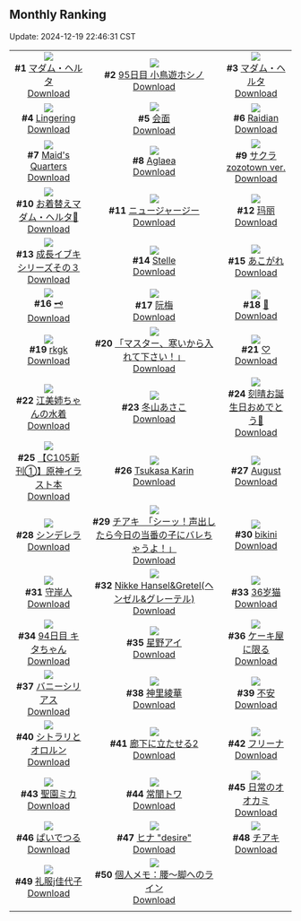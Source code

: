 ## Monthly Ranking
Update: 2024-12-19 22:46:31 CST

|      |      |      |
| :----: | :----: | :----: |
| ![](https://i.pixiv.re/c/240x480/img-master/img/2024/11/21/08/58/59/124493027_p0_master1200.jpg)<br>**#1** [マダム・ヘルタ](https://www.pixiv.net/artworks/124493027)<br>[Download](https://i.pixiv.re/img-original/img/2024/11/21/08/58/59/124493027_p0.jpg) | ![](https://i.pixiv.re/c/240x480/img-master/img/2024/11/21/22/40/15/124509187_p0_master1200.jpg)<br>**#2** [95日目 小鳥遊ホシノ](https://www.pixiv.net/artworks/124509187)<br>[Download](https://i.pixiv.re/img-original/img/2024/11/21/22/40/15/124509187_p0.png) | ![](https://i.pixiv.re/c/240x480/img-master/img/2024/11/21/15/04/46/124484676_p0_master1200.jpg)<br>**#3** [マダム・ヘルタ](https://www.pixiv.net/artworks/124484676)<br>[Download](https://i.pixiv.re/img-original/img/2024/11/21/15/04/46/124484676_p0.jpg) |
| ![](https://i.pixiv.re/c/240x480/img-master/img/2024/11/21/00/30/03/124485967_p0_master1200.jpg)<br>**#4** [Lingering](https://www.pixiv.net/artworks/124485967)<br>[Download](https://i.pixiv.re/img-original/img/2024/11/21/00/30/03/124485967_p0.jpg) | ![](https://i.pixiv.re/c/240x480/img-master/img/2024/11/20/00/00/23/124457097_p0_master1200.jpg)<br>**#5** [会面](https://www.pixiv.net/artworks/124457097)<br>[Download](https://i.pixiv.re/img-original/img/2024/11/20/00/00/23/124457097_p0.jpg) | ![](https://i.pixiv.re/c/240x480/img-master/img/2024/11/21/16/43/26/124499541_p0_master1200.jpg)<br>**#6** [Raidian](https://www.pixiv.net/artworks/124499541)<br>[Download](https://i.pixiv.re/img-original/img/2024/11/21/16/43/26/124499541_p0.jpg) |
| ![](https://i.pixiv.re/c/240x480/img-master/img/2024/11/22/12/25/56/124522898_p0_master1200.jpg)<br>**#7** [Maid's Quarters](https://www.pixiv.net/artworks/124522898)<br>[Download](https://i.pixiv.re/img-original/img/2024/11/22/12/25/56/124522898_p0.jpg) | ![](https://i.pixiv.re/c/240x480/img-master/img/2024/11/21/19/48/52/124503861_p0_master1200.jpg)<br>**#8** [Aglaea](https://www.pixiv.net/artworks/124503861)<br>[Download](https://i.pixiv.re/img-original/img/2024/11/21/19/48/52/124503861_p0.png) | ![](https://i.pixiv.re/c/240x480/img-master/img/2024/11/21/20/56/29/124505805_p0_master1200.jpg)<br>**#9** [サクラzozotown ver.](https://www.pixiv.net/artworks/124505805)<br>[Download](https://i.pixiv.re/img-original/img/2024/11/21/20/56/29/124505805_p0.jpg) |
| ![](https://i.pixiv.re/c/240x480/img-master/img/2024/11/23/20/32/55/124564642_p0_master1200.jpg)<br>**#10** [お着替えマダム・ヘルタ📖](https://www.pixiv.net/artworks/124564642)<br>[Download](https://i.pixiv.re/img-original/img/2024/11/23/20/32/55/124564642_p0.png) | ![](https://i.pixiv.re/c/240x480/img-master/img/2024/11/21/19/21/39/124503210_p0_master1200.jpg)<br>**#11** [ニュージャージー](https://www.pixiv.net/artworks/124503210)<br>[Download](https://i.pixiv.re/img-original/img/2024/11/21/19/21/39/124503210_p0.jpg) | ![](https://i.pixiv.re/c/240x480/img-master/img/2024/11/21/00/35/55/124486155_p0_master1200.jpg)<br>**#12** [玛丽](https://www.pixiv.net/artworks/124486155)<br>[Download](https://i.pixiv.re/img-original/img/2024/11/21/00/35/55/124486155_p0.jpg) |
| ![](https://i.pixiv.re/c/240x480/img-master/img/2024/11/19/19/17/32/124448444_p0_master1200.jpg)<br>**#13** [成長イブキシリーズその３](https://www.pixiv.net/artworks/124448444)<br>[Download](https://i.pixiv.re/img-original/img/2024/11/19/19/17/32/124448444_p0.png) | ![](https://i.pixiv.re/c/240x480/img-master/img/2024/11/21/08/13/41/124492509_p0_master1200.jpg)<br>**#14** [Stelle](https://www.pixiv.net/artworks/124492509)<br>[Download](https://i.pixiv.re/img-original/img/2024/11/21/08/13/41/124492509_p0.jpg) | ![](https://i.pixiv.re/c/240x480/img-master/img/2024/11/21/00/00/12/124484672_p0_master1200.jpg)<br>**#15** [あこがれ](https://www.pixiv.net/artworks/124484672)<br>[Download](https://i.pixiv.re/img-original/img/2024/11/21/00/00/12/124484672_p0.png) |
| ![](https://i.pixiv.re/c/240x480/img-master/img/2024/11/22/21/06/16/124533837_p0_master1200.jpg)<br>**#16** [🗝️](https://www.pixiv.net/artworks/124533837)<br>[Download](https://i.pixiv.re/img-original/img/2024/11/22/21/06/16/124533837_p0.png) | ![](https://i.pixiv.re/c/240x480/img-master/img/2024/11/22/18/00/17/124528234_p0_master1200.jpg)<br>**#17** [阮梅](https://www.pixiv.net/artworks/124528234)<br>[Download](https://i.pixiv.re/img-original/img/2024/11/22/18/00/17/124528234_p0.jpg) | ![](https://i.pixiv.re/c/240x480/img-master/img/2024/11/20/16/24/06/124471686_p0_master1200.jpg)<br>**#18** [🐍](https://www.pixiv.net/artworks/124471686)<br>[Download](https://i.pixiv.re/img-original/img/2024/11/20/16/24/06/124471686_p0.png) |
| ![](https://i.pixiv.re/c/240x480/img-master/img/2024/11/21/15/24/53/124498339_p0_master1200.jpg)<br>**#19** [rkgk](https://www.pixiv.net/artworks/124498339)<br>[Download](https://i.pixiv.re/img-original/img/2024/11/21/15/24/53/124498339_p0.png) | ![](https://i.pixiv.re/c/240x480/img-master/img/2024/11/21/01/25/19/124487345_p0_master1200.jpg)<br>**#20** [「マスター、寒いから入れて下さい！」](https://www.pixiv.net/artworks/124487345)<br>[Download](https://i.pixiv.re/img-original/img/2024/11/21/01/25/19/124487345_p0.jpg) | ![](https://i.pixiv.re/c/240x480/img-master/img/2024/11/21/00/00/06/124484641_p0_master1200.jpg)<br>**#21** [♡](https://www.pixiv.net/artworks/124484641)<br>[Download](https://i.pixiv.re/img-original/img/2024/11/21/00/00/06/124484641_p0.jpg) |
| ![](https://i.pixiv.re/c/240x480/img-master/img/2024/11/21/18/09/24/124501441_p0_master1200.jpg)<br>**#22** [江美姉ちゃんの水着](https://www.pixiv.net/artworks/124501441)<br>[Download](https://i.pixiv.re/img-original/img/2024/11/21/18/09/24/124501441_p0.jpg) | ![](https://i.pixiv.re/c/240x480/img-master/img/2024/11/22/17/00/05/124526879_p0_master1200.jpg)<br>**#23** [冬山あさこ](https://www.pixiv.net/artworks/124526879)<br>[Download](https://i.pixiv.re/img-original/img/2024/11/22/17/00/05/124526879_p0.png) | ![](https://i.pixiv.re/c/240x480/img-master/img/2024/11/20/11/43/38/124467521_p0_master1200.jpg)<br>**#24** [刻晴お誕生日おめでとう🎂](https://www.pixiv.net/artworks/124467521)<br>[Download](https://i.pixiv.re/img-original/img/2024/11/20/11/43/38/124467521_p0.jpg) |
| ![](https://i.pixiv.re/c/240x480/img-master/img/2024/11/29/20/20/04/124485985_p0_master1200.jpg)<br>**#25** [【C105新刊①】原神イラスト本](https://www.pixiv.net/artworks/124485985)<br>[Download](https://i.pixiv.re/img-original/img/2024/11/29/20/20/04/124485985_p0.png) | ![](https://i.pixiv.re/c/240x480/img-master/img/2024/11/21/00/02/38/124484964_p0_master1200.jpg)<br>**#26** [Tsukasa Karin](https://www.pixiv.net/artworks/124484964)<br>[Download](https://i.pixiv.re/img-original/img/2024/11/21/00/02/38/124484964_p0.png) | ![](https://i.pixiv.re/c/240x480/img-master/img/2024/11/20/17/51/48/124473403_p0_master1200.jpg)<br>**#27** [August](https://www.pixiv.net/artworks/124473403)<br>[Download](https://i.pixiv.re/img-original/img/2024/11/20/17/51/48/124473403_p0.png) |
| ![](https://i.pixiv.re/c/240x480/img-master/img/2024/11/20/18/53/03/124474989_p0_master1200.jpg)<br>**#28** [シンデレラ](https://www.pixiv.net/artworks/124474989)<br>[Download](https://i.pixiv.re/img-original/img/2024/11/20/18/53/03/124474989_p0.jpg) | ![](https://i.pixiv.re/c/240x480/img-master/img/2024/11/23/08/00/06/124548137_p0_master1200.jpg)<br>**#29** [チアキ　「シーッ！声出したら今日の当番の子にバレちゃうよ！」](https://www.pixiv.net/artworks/124548137)<br>[Download](https://i.pixiv.re/img-original/img/2024/11/23/08/00/06/124548137_p0.jpg) | ![](https://i.pixiv.re/c/240x480/img-master/img/2024/11/20/23/00/01/124482581_p0_master1200.jpg)<br>**#30** [bikini](https://www.pixiv.net/artworks/124482581)<br>[Download](https://i.pixiv.re/img-original/img/2024/11/20/23/00/01/124482581_p0.jpg) |
| ![](https://i.pixiv.re/c/240x480/img-master/img/2024/11/21/02/11/18/124488263_p0_master1200.jpg)<br>**#31** [守岸人](https://www.pixiv.net/artworks/124488263)<br>[Download](https://i.pixiv.re/img-original/img/2024/11/21/02/11/18/124488263_p0.jpg) | ![](https://i.pixiv.re/c/240x480/img-master/img/2024/11/22/00/00/31/124511957_p0_master1200.jpg)<br>**#32** [Nikke Hansel&Gretel(ヘンゼル&グレーテル)](https://www.pixiv.net/artworks/124511957)<br>[Download](https://i.pixiv.re/img-original/img/2024/11/22/00/00/31/124511957_p0.png) | ![](https://i.pixiv.re/c/240x480/img-master/img/2024/11/19/12/56/55/124441616_p0_master1200.jpg)<br>**#33** [36岁猫](https://www.pixiv.net/artworks/124441616)<br>[Download](https://i.pixiv.re/img-original/img/2024/11/19/12/56/55/124441616_p0.jpg) |
| ![](https://i.pixiv.re/c/240x480/img-master/img/2024/11/20/21/30/01/124479625_p0_master1200.jpg)<br>**#34** [94日目 キタちゃん](https://www.pixiv.net/artworks/124479625)<br>[Download](https://i.pixiv.re/img-original/img/2024/11/20/21/30/01/124479625_p0.png) | ![](https://i.pixiv.re/c/240x480/img-master/img/2024/11/22/00/00/36/124511978_p0_master1200.jpg)<br>**#35** [星野アイ](https://www.pixiv.net/artworks/124511978)<br>[Download](https://i.pixiv.re/img-original/img/2024/11/22/00/00/36/124511978_p0.png) | ![](https://i.pixiv.re/c/240x480/img-master/img/2024/11/22/07/30/02/124519080_p0_master1200.jpg)<br>**#36** [ケーキ屋に限る](https://www.pixiv.net/artworks/124519080)<br>[Download](https://i.pixiv.re/img-original/img/2024/11/22/07/30/02/124519080_p0.jpg) |
| ![](https://i.pixiv.re/c/240x480/img-master/img/2024/11/20/22/00/01/124480606_p0_master1200.jpg)<br>**#37** [バニーシリアス](https://www.pixiv.net/artworks/124480606)<br>[Download](https://i.pixiv.re/img-original/img/2024/11/20/22/00/01/124480606_p0.jpg) | ![](https://i.pixiv.re/c/240x480/img-master/img/2024/11/20/22/54/46/124482400_p0_master1200.jpg)<br>**#38** [神里綾華](https://www.pixiv.net/artworks/124482400)<br>[Download](https://i.pixiv.re/img-original/img/2024/11/20/22/54/46/124482400_p0.jpg) | ![](https://i.pixiv.re/c/240x480/img-master/img/2024/11/20/22/13/37/124481127_p0_master1200.jpg)<br>**#39** [不安](https://www.pixiv.net/artworks/124481127)<br>[Download](https://i.pixiv.re/img-original/img/2024/11/20/22/13/37/124481127_p0.jpg) |
| ![](https://i.pixiv.re/c/240x480/img-master/img/2024/11/22/00/33/54/124513315_p0_master1200.jpg)<br>**#40** [シトラリとオロルン](https://www.pixiv.net/artworks/124513315)<br>[Download](https://i.pixiv.re/img-original/img/2024/11/22/00/33/54/124513315_p0.jpg) | ![](https://i.pixiv.re/c/240x480/img-master/img/2024/11/19/00/30/02/124431209_p0_master1200.jpg)<br>**#41** [廊下に立たせる2](https://www.pixiv.net/artworks/124431209)<br>[Download](https://i.pixiv.re/img-original/img/2024/11/19/00/30/02/124431209_p0.jpg) | ![](https://i.pixiv.re/c/240x480/img-master/img/2024/11/20/00/08/46/124457687_p0_master1200.jpg)<br>**#42** [フリーナ](https://www.pixiv.net/artworks/124457687)<br>[Download](https://i.pixiv.re/img-original/img/2024/11/20/00/08/46/124457687_p0.png) |
| ![](https://i.pixiv.re/c/240x480/img-master/img/2024/11/21/22/03/53/124502131_p0_master1200.jpg)<br>**#43** [聖園ミカ](https://www.pixiv.net/artworks/124502131)<br>[Download](https://i.pixiv.re/img-original/img/2024/11/21/22/03/53/124502131_p0.png) | ![](https://i.pixiv.re/c/240x480/img-master/img/2024/11/22/00/00/30/124511951_p0_master1200.jpg)<br>**#44** [常闇トワ](https://www.pixiv.net/artworks/124511951)<br>[Download](https://i.pixiv.re/img-original/img/2024/11/22/00/00/30/124511951_p0.jpg) | ![](https://i.pixiv.re/c/240x480/img-master/img/2024/11/20/17/45/23/124473261_p0_master1200.jpg)<br>**#45** [日常のオオカミ](https://www.pixiv.net/artworks/124473261)<br>[Download](https://i.pixiv.re/img-original/img/2024/11/20/17/45/23/124473261_p0.jpg) |
| ![](https://i.pixiv.re/c/240x480/img-master/img/2024/11/21/01/29/52/124487435_p0_master1200.jpg)<br>**#46** [ぱいでつる](https://www.pixiv.net/artworks/124487435)<br>[Download](https://i.pixiv.re/img-original/img/2024/11/21/01/29/52/124487435_p0.jpg) | ![](https://i.pixiv.re/c/240x480/img-master/img/2024/11/20/18/00/24/124473668_p0_master1200.jpg)<br>**#47** [ヒナ "desire"](https://www.pixiv.net/artworks/124473668)<br>[Download](https://i.pixiv.re/img-original/img/2024/11/20/18/00/24/124473668_p0.jpg) | ![](https://i.pixiv.re/c/240x480/img-master/img/2024/11/20/15/08/43/124470562_p0_master1200.jpg)<br>**#48** [チアキ](https://www.pixiv.net/artworks/124470562)<br>[Download](https://i.pixiv.re/img-original/img/2024/11/20/15/08/43/124470562_p0.png) |
| ![](https://i.pixiv.re/c/240x480/img-master/img/2024/11/21/12/32/25/124496001_p0_master1200.jpg)<br>**#49** [礼服j佳代子](https://www.pixiv.net/artworks/124496001)<br>[Download](https://i.pixiv.re/img-original/img/2024/11/21/12/32/25/124496001_p0.png) | ![](https://i.pixiv.re/c/240x480/img-master/img/2024/11/21/06/00/08/124490902_p0_master1200.jpg)<br>**#50** [個人メモ：腰～脚へのライン](https://www.pixiv.net/artworks/124490902)<br>[Download](https://i.pixiv.re/img-original/img/2024/11/21/06/00/08/124490902_p0.jpg) |
|      |
